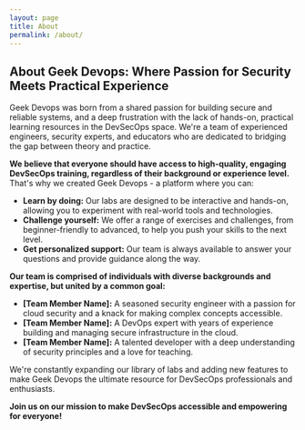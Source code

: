 ```yaml
---
layout: page
title: About
permalink: /about/
---
```


## About Geek Devops: Where Passion for Security Meets Practical Experience

Geek Devops was born from a shared passion for building secure and reliable systems, and a deep frustration with the lack of hands-on, practical learning resources in the DevSecOps space. We're a team of experienced engineers, security experts, and educators who are dedicated to bridging the gap between theory and practice. 

**We believe that everyone should have access to high-quality, engaging DevSecOps training, regardless of their background or experience level.** That's why we created Geek Devops - a platform where you can:

* **Learn by doing:** Our labs are designed to be interactive and hands-on, allowing you to experiment with real-world tools and technologies.
* **Challenge yourself:** We offer a range of exercises and challenges, from beginner-friendly to advanced, to help you push your skills to the next level.
* **Get personalized support:** Our team is always available to answer your questions and provide guidance along the way.

**Our team is comprised of individuals with diverse backgrounds and expertise, but united by a common goal:**

* **[Team Member Name]:** A seasoned security engineer with a passion for cloud security and a knack for making complex concepts accessible.
* **[Team Member Name]:** A DevOps expert with years of experience building and managing secure infrastructure in the cloud.
* **[Team Member Name]:** A talented developer with a deep understanding of security principles and a love for teaching.

We're constantly expanding our library of labs and adding new features to make Geek Devops the ultimate resource for DevSecOps professionals and enthusiasts. 

**Join us on our mission to make DevSecOps accessible and empowering for everyone!**


